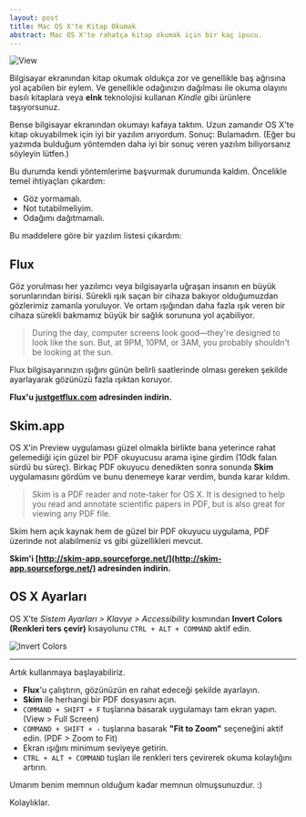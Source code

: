 ```yaml
---
layout: post
title: Mac OS X'te Kitap Okumak
abstract: Mac OS X'te rahatça kitap okumak için bir kaç ipucu.
---
```


![View](http://dl.dropboxusercontent.com/s/zf5vpleyuagkruo/2013-09-08%20at%2011.32%20PM.png)

Bilgisayar ekranından kitap okumak oldukça zor ve genellikle baş ağrısına yol açabilen bir eylem. Ve genellikle odağınızın dağılması ile okuma olayını basılı kitaplara veya **eInk** teknolojisi kullanan *Kindle* gibi ürünlere taşıyorsunuz.

Bense bilgisayar ekranından okumayı kafaya taktım. Uzun zamandır OS X'te kitap okuyabilmek için iyi bir yazılım arıyordum. Sonuç: Bulamadım. (Eğer bu yazımda bulduğum yöntemden daha iyi bir sonuç veren yazılım biliyorsanız söyleyin lütfen.)

Bu durumda kendi yöntemlerime başvurmak durumunda kaldım. Öncelikle temel ihtiyaçları çıkardım:

  - Göz yormamalı.
  - Not tutabilmeliyim.
  - Odağımı dağıtmamalı.

Bu maddelere göre bir yazılım listesi çıkardım:

## Flux

Göz yorulması her yazılımcı veya bilgisayarla uğraşan insanın en büyük sorunlarından birisi. Sürekli ışık saçan bir cihaza bakıyor olduğumuzdan gözlerimiz zamanla yoruluyor. Ve ortam ışığından daha fazla ışık veren bir cihaza sürekli bakmamız büyük bir sağlık sorununa yol açabiliyor.

> During the day, computer screens look good—they're designed to look like the sun. But, at 9PM, 10PM, or 3AM, you probably shouldn't be looking at the sun.

Flux bilgisayarınızın ışığını günün belirli saatlerinde olması gereken şekilde ayarlayarak gözünüzü fazla ışıktan koruyor.

**Flux'u [justgetflux.com](http://justgetflux.com) adresinden indirin.**

## Skim.app

OS X'in Preview uygulaması güzel olmakla birlikte bana yeterince rahat gelemediği için güzel bir PDF okuyucusu arama işine girdim (10dk falan sürdü bu süreç). Birkaç PDF okuyucu denedikten sonra sonunda **Skim** uygulamasını gördüm ve bunu denemeye karar verdim, bunda karar kıldım.

> Skim is a PDF reader and note-taker for OS X. It is designed to help you read and annotate scientific papers in PDF, but is also great for viewing any PDF file.

Skim hem açık kaynak hem de güzel bir PDF okuyucu uygulama, PDF üzerinde not alabilmeniz vs gibi güzellikleri mevcut.

**Skim'i [http://skim-app.sourceforge.net/](http://skim-app.sourceforge.net/) adresinden indirin.**

## OS X Ayarları

OS X'te *Sistem Ayarları > Klavye > Accessibility* kısmından **Invert Colors (Renkleri ters çevir)** kısayolunu `CTRL + ALT + COMMAND` aktif edin.

![Invert Colors](http://dl.dropboxusercontent.com/s/en677jbxvlg0ee1/2013-09-08%20at%2011.13%20PM.png)

---

Artık kullanmaya başlayabiliriz.

 - **Flux**'u çalıştırın, gözünüzün en rahat edeceği şekilde ayarlayın.
 - **Skim** ile herhangi bir PDF dosyasını açın.
 - `COMMAND + SHIFT + F` tuşlarına basarak uygulamayı tam ekran yapın. (View > Full Screen)
 - `COMMAND + SHIFT + -` tuşlarına basarak **"Fit to Zoom"** seçeneğini aktif edin. (PDF > Zoom to Fit)
 - Ekran ışığını minimum seviyeye getirin.
 - `CTRL + ALT + COMMAND` tuşları ile renkleri ters çevirerek okuma kolaylığını artırın.

Umarım benim memnun olduğum kadar memnun olmuşsunuzdur. :)

Kolaylıklar.
